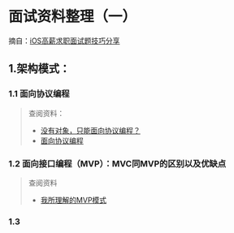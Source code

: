 # 面试资料整理（一）

摘自：[iOS高薪求职面试题技巧分享](https://www.jianshu.com/p/6147605a3acf)

## 1.架构模式：
### 1.1 面向协议编程

> 查阅资料：
> - [没有对象，只能面向协议编程？](https://www.jianshu.com/p/9489609d352e)
> - [面向协议编程](https://www.jianshu.com/p/4d8b7c5650b2)


### 1.2 面向接口编程（MVP）：MVC同MVP的区别以及优缺点

> 查阅资料
> - [我所理解的MVP模式](https://www.jianshu.com/p/31c3909ce075)

### 1.3 

